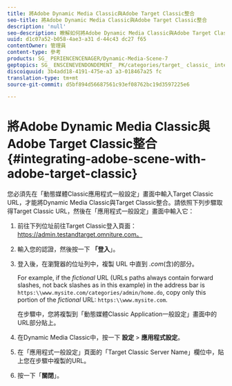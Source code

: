 ```yaml
---
title: 將Adobe Dynamic Media Classic與Adobe Target Classic整合
seo-title: 將Adobe Dynamic Media Classic與Adobe Target Classic整合
description: 'null'
seo-description: 瞭解如何將Adobe Dynamic Media Classic與Adobe Target Classic整合。
uuid: d1c07a52-b058-4ae3-a31 d-44c43 dc27 f65
contentOwner: 管理員
content-type: 參考
products: SG_ PERIENCENCENAGER/Dynamic-Media-Scene-7
geptopics: SG_ ENSCENEVENDONDEMENT_ PK/categories/target_ classic_ integration
discoiquuid: 3b4add18-4191-475e-a3 a3-018467a25 fc
translation-type: tm+mt
source-git-commit: d5bf894d56687561c93ef08762bc19d3597225e6

---
```



# 將Adobe Dynamic Media Classic與Adobe Target Classic整合{#integrating-adobe-scene-with-adobe-target-classic}

您必須先在「動態媒體Classic應用程式一般設定」畫面中輸入Target Classic URL，才能將Dynamic Media Classic與Target Classic整合。請依照下列步驟取得Target Classic URL，然後在「應用程式一般設定」畫面中輸入它：

1. 前往下列位址前往Target Classic登入頁面：https://admin.testandtarget.omniture.com。
1. 輸入您的認證，然後按一下 **「登入**」。
1. 登入後，在瀏覽器的位址列中，複製 URL 中直到 *.com*(含)的部分。

   For example, if the *fictional* URL (URLs paths always contain forward slashes, not back slashes as in this example) in the address bar is `https:\\www.mysite.com/categories/admin/home.do`, copy only this portion of the *fictional* URL: `https:\\www.mysite.com`.

   在步驟中，您將複製到「動態媒體Classic Application一般設定」畫面中的URL部分貼上。

1. 在Dynamic Media Classic中，按一下 **設定** &gt; **應用程式設定**。
1. 在「應用程式一般設定」頁面的「Target Classic Server Name」欄位中，貼上您在步驟中複製的URL。
1. 按一下「**關閉**」。

